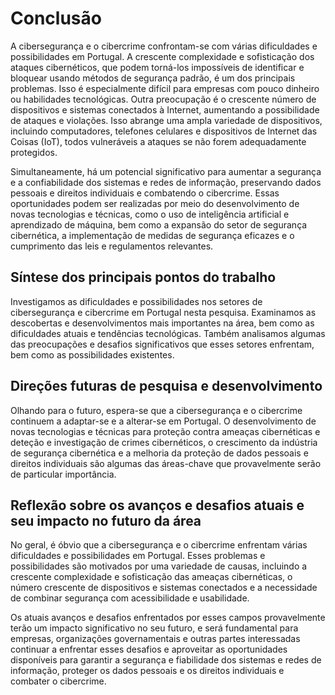 # Conclusão

A cibersegurança e o cibercrime confrontam-se com várias dificuldades e possibilidades em Portugal. A crescente complexidade e sofisticação dos ataques cibernéticos, que podem torná-los impossíveis de identificar e bloquear usando métodos de segurança padrão, é um dos principais problemas. Isso é especialmente difícil para empresas com pouco dinheiro ou habilidades tecnológicas. Outra preocupação é o crescente número de dispositivos e sistemas conectados à Internet, aumentando a possibilidade de ataques e violações. Isso abrange uma ampla variedade de dispositivos, incluindo computadores, telefones celulares e dispositivos de Internet das Coisas (IoT), todos vulneráveis a ataques se não forem adequadamente protegidos.

Simultaneamente, há um potencial significativo para aumentar a segurança e a confiabilidade dos sistemas e redes de informação, preservando dados pessoais e direitos individuais e combatendo o cibercrime. Essas oportunidades podem ser realizadas por meio do desenvolvimento de novas tecnologias e técnicas, como o uso de inteligência artificial e aprendizado de máquina, bem como a expansão do setor de segurança cibernética, a implementação de medidas de segurança eficazes e o cumprimento das leis e regulamentos relevantes.

## Síntese dos principais pontos do trabalho

Investigamos as dificuldades e possibilidades nos setores de cibersegurança e cibercrime em Portugal nesta pesquisa. Examinamos as descobertas e desenvolvimentos mais importantes na área, bem como as dificuldades atuais e tendências tecnológicas. Também analisamos algumas das preocupações e desafios significativos que esses setores enfrentam, bem como as possibilidades existentes.

## Direções futuras de pesquisa e desenvolvimento

Olhando para o futuro, espera-se que a cibersegurança e o cibercrime continuem a adaptar-se e a alterar-se em Portugal. O desenvolvimento de novas tecnologias e técnicas para proteção contra ameaças cibernéticas e deteção e investigação de crimes cibernéticos, o crescimento da indústria de segurança cibernética e a melhoria da proteção de dados pessoais e direitos individuais são algumas das áreas-chave que provavelmente serão de particular importância.

## Reflexão sobre os avanços e desafios atuais e seu impacto no futuro da área

No geral, é óbvio que a cibersegurança e o cibercrime enfrentam várias dificuldades e possibilidades em Portugal. Esses problemas e possibilidades são motivados por uma variedade de causas, incluindo a crescente complexidade e sofisticação das ameaças cibernéticas, o número crescente de dispositivos e sistemas conectados e a necessidade de combinar segurança com acessibilidade e usabilidade.

Os atuais avanços e desafios enfrentados por esses campos provavelmente terão um impacto significativo no seu futuro, e será fundamental para empresas, organizações governamentais e outras partes interessadas continuar a enfrentar esses desafios e aproveitar as oportunidades disponíveis para garantir a segurança e fiabilidade dos sistemas e redes de informação, proteger os dados pessoais e os direitos individuais e combater o cibercrime.
